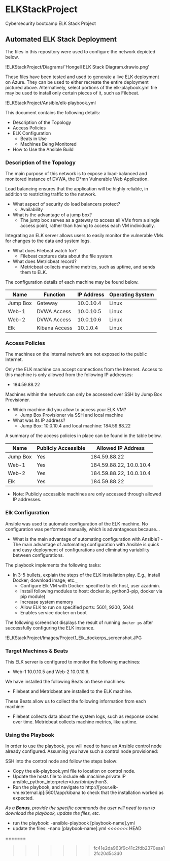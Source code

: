 # ELKStackProject
Cybersecurity bootcamp ELK Stack Project

## Automated ELK Stack Deployment

The files in this repository were used to configure the network depicted below.

!ELKStackProject/Diagrams/'Hongell ELK Stack Diagram.drawio.png'

These files have been tested and used to generate a live ELK deployment on Azure. They can be used to either recreate the entire deployment pictured above. Alternatively, select portions of the elk-playbook.yml file may be used to install only certain pieces of it, such as Filebeat.

!ELKStackProject/Ansible/elk-playbook.yml

This document contains the following details:
- Description of the Topology
- Access Policies
- ELK Configuration
  - Beats in Use
  - Machines Being Monitored
- How to Use the Ansible Build


### Description of the Topology

The main purpose of this network is to expose a load-balanced and monitored instance of DVWA, the D*mn Vulnerable Web Application.

Load balancing ensures that the application will be highly reliable, in addition to restricting traffic to the network.
- What aspect of security do load balancers protect?
	- Availability
- What is the advantage of a jump box? 
	- The jump box serves as a gateway to access all VMs from a single access point, rather than having to access each VM individually.

Integrating an ELK server allows users to easily monitor the vulnerable VMs for changes to the data and system logs.
- What does Filebeat watch for? 
	- Filebeat captures data about the file system.
- What does Metricbeat record? 
	- Metricbeat collects machine metrics, such as uptime, and sends them to ELK.

The configuration details of each machine may be found below.

| Name     | Function      | IP Address | Operating System |
|----------|---------------|------------|------------------|
| Jump Box | Gateway       | 10.0.10.4  | Linux            |
| Web-1    | DVWA Access   | 10.0.10.5  | Linux            |
| Web-2    | DVWA Access   | 10.0.10.6  | Linux            |
| Elk      | Kibana Access | 10.1.0.4   | Linux            |

### Access Policies

The machines on the internal network are not exposed to the public Internet. 

Only the ELK machine can accept connections from the Internet. Access to this machine is only allowed from the following IP addresses:
- 184.59.88.22

Machines within the network can only be accessed over SSH by Jump Box Provisioner.
- Which machine did you allow to access your ELK VM? 
	- Jump Box Provisioner via SSH and local machine
- What was its IP address? 
	- Jump Box: 10.0.10.4 and local machine: 184.59.88.22

A summary of the access policies in place can be found in the table below.

| Name     | Publicly Accessible | Allowed IP Address      |
|----------|---------------------|-------------------------|
| Jump Box | Yes                 | 184.59.88.22            |
| Web-1    | Yes                 | 184.59.88.22, 10.0.10.4 |
| Web-2    | Yes                 | 184.59.88.22, 10.0.10.4 |
| Elk      | Yes                 | 184.59.88.22            |

- Note: Publicly accessible machines are only accessed through allowed IP addresses.

### Elk Configuration

Ansible was used to automate configuration of the ELK machine. No configuration was performed manually, which is advantageous because...
- What is the main advantage of automating configuration with Ansible? 
	-The main advantage of automating configuration with Ansible is quick and easy deployment of configurations and eliminating variability between configurations.

The playbook implements the following tasks:
- In 3-5 bullets, explain the steps of the ELK installation play. E.g., install Docker; download image; etc._
	- Configure Elk VM with Docker: specified to elk host, user azadmin.	
	- Install following modules to host: docker.io, python3-pip, docker via pip module)
	- Increase system memory
	- Allow ELK to run on specified ports: 5601, 9200, 5044
	- Enables service docker on boot
	
The following screenshot displays the result of running `docker ps` after successfully configuring the ELK instance.

!ELKStackProject/Images/Project1_Elk_dockerps_screenshot.JPG

### Target Machines & Beats
This ELK server is configured to monitor the following machines:
- Web-1 10.0.10.5 and Web-2 10.0.10.6.

We have installed the following Beats on these machines:
- Filebeat and Metricbeat are installed to the ELK machine.

These Beats allow us to collect the following information from each machine:
- Filebeat collects data about the system logs, such as response codes over time. Metricbeat collects machine metrics, like uptime. 

### Using the Playbook
In order to use the playbook, you will need to have an Ansible control node already configured. Assuming you have such a control node provisioned: 

SSH into the control node and follow the steps below:
- Copy the elk-playbook.yml file to location on control node.
- Update the hosts file to include elk.machine.private.IP ansible_python_interpreter=/usr/bin/python3.
- Run the playbook, and navigate to http://[your.elk-vm.external.ip]:5601/app/kibana to check that the installation worked as expected.

_As a **Bonus**, provide the specific commands the user will need to run to download the playbook, update the files, etc._
- run the playbook:
	-ansible-playbook [playbook-name].yml
- update the files:
	-nano [playbook-name].yml
<<<<<<< HEAD

=======
>>>>>>> fc41e2da963f9c41c2fdb2370eaa12fc20d5c3d0
